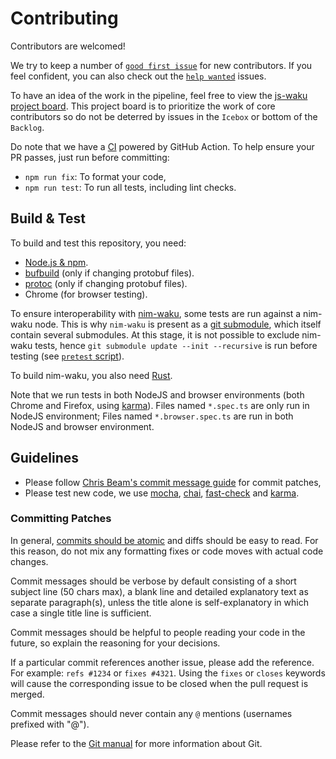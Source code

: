 # Contributing

Contributors are welcomed!

We try to keep a number of [`good first issue`](https://github.com/status-im/js-waku/labels/good%20first%20issue) for new contributors.
If you feel confident, you can also check out the [`help wanted`](https://github.com/status-im/js-waku/labels/help%20wanted) issues.

To have an idea of the work in the pipeline, feel free to view the [js-waku project board](https://github.com/status-im/js-waku/projects/1).
This project board is to prioritize the work of core contributors so do not be deterred by issues in the `Icebox` or bottom of the `Backlog`.

Do note that we have a [CI](./.github/workflows/ci.yml) powered by GitHub Action.
To help ensure your PR passes, just run before committing:

 - `npm run fix`: To format your code,
 - `npm run test`: To run all tests, including lint checks.


## Build & Test

To build and test this repository, you need:
  
  - [Node.js & npm](https://nodejs.org/en/).
  - [bufbuild](https://github.com/bufbuild/buf) (only if changing protobuf files).
  - [protoc](https://grpc.io/docs/protoc-installation/) (only if changing protobuf files).
  - Chrome (for browser testing).

To ensure interoperability with [nim-waku](https://github.com/status-im/nim-waku/), some tests are run against a nim-waku node.
This is why `nim-waku` is present as a [git submodule](https://git-scm.com/book/en/v2/Git-Tools-Submodules), which itself contain several submodules.
At this stage, it is not possible to exclude nim-waku tests, hence `git submodule update --init --recursive` is run before testing (see [`pretest` script](https://github.com/status-im/js-waku/blob/master/package.json)).

To build nim-waku, you also need [Rust](https://www.rust-lang.org/tools/install).

Note that we run tests in both NodeJS and browser environments (both Chrome and Firefox, using [karma](https://karma-runner.github.io/)).
Files named `*.spec.ts` are only run in NodeJS environment;
Files named `*.browser.spec.ts` are run in both NodeJS and browser environment.

## Guidelines

- Please follow [Chris Beam's commit message guide](https://chris.beams.io/posts/git-commit/) for commit patches,
- Please test new code, we use [mocha](https://mochajs.org/),
  [chai](https://www.chaijs.com/),
  [fast-check](https://github.com/dubzzz/fast-check)
  and [karma](https://karma-runner.github.io/).

### Committing Patches

In general, [commits should be atomic](https://en.wikipedia.org/wiki/Atomic_commit#Atomic_commit_convention)
and diffs should be easy to read.
For this reason, do not mix any formatting fixes or code moves with actual code changes.

Commit messages should be verbose by default consisting of a short subject line (50 chars max),
a blank line and detailed explanatory text as separate paragraph(s),
unless the title alone is self-explanatory in which case a single title line is sufficient.

Commit messages should be helpful to people reading your code in the future, so explain the reasoning for
your decisions.

If a particular commit references another issue, please add the reference.
For example: `refs #1234` or `fixes #4321`.
Using the `fixes` or `closes` keywords will cause the corresponding issue to be closed when the pull request is merged.

Commit messages should never contain any `@` mentions (usernames prefixed with "@").

Please refer to the [Git manual](https://git-scm.com/doc) for more information
about Git.

